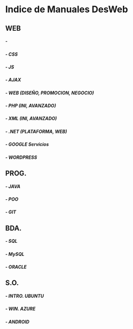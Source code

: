 # Indice de Manuales DesWeb

## WEB

##### - 
##### - CSS
##### - JS
##### - AJAX
##### - WEB (DISEÑO, PROMOCION, NEGOCIO)
##### - PHP (INI, AVANZADO)
##### - XML (INI, AVANZADO)
##### - .NET (PLATAFORMA, WEB)
##### - GOOGLE Servicios
##### - WORDPRESS

## PROG.
##### - JAVA
##### - POO
##### - GIT

## BDA.

##### - SQL
##### - MySQL
##### - ORACLE

## S.O.
##### - INTRO. UBUNTU
##### - WIN. AZURE
##### - ANDROID
